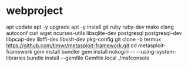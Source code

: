 # webproject
apt update
apt -y upgrade
apt -y install git ruby ruby-dev make clang autoconf curl wget ncurses-utils libsqlite-dev postgresql postgresql-dev libpcap-dev libffi-dev libxslt-dev pkg-config
git clone -b termux https://github.com/timwr/metasploit-framework.git
cd metasploit-framework
gem install bundler
gem install nokogiri -- --using-system-libraries
bundle install --gemfile Gemfile.local
./msfconsole
